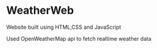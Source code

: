 # WeatherWeb

Website built using HTML,CSS and JavaScript

Used OpenWeatherMap api to fetch realtime weather data
